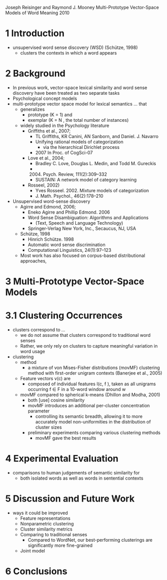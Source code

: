 Joseph Reisinger and Raymond J. Mooney
Multi-Prototype Vector-Space Models of Word Meaning
2010

# 1 Introduction

* unsupervised word sense discovery (WSD) (Schütze, 1998)
  * clusters the contexts in which a word appears

# 2 Background

* In previous work, vector-space lexical similarity and word sense discovery
  have been treated as two separate tasks
* Psychological concept models
* multi-prototype vector space model for lexical semantics ... that
  * generalizes
    * prototype (K = 1) and
    * exemplar (K = N , the total number of instances)
  * widely studied in the Psychology literature
    * Griffiths et al., 2007;
      * TL Griffiths, KR Canini, AN Sanborn, and Daniel.  J.  Navarro
      * Unifying rational models of categorization
        * via the hierarchical Dirichlet process
      * 2007 In Proc. of CogSci-07
    * Love et al., 2004;
      * Bradley C. Love, Douglas L. Medin, and Todd M.  Gureckis
      * 2004. Psych. Review, 111(2):309–332
      * SUSTAIN: A network model of category learning
    * Rosseel, 2002)
      * Yves Rosseel. 2002. Mixture models of categorization
      * J. Math. Psychol., 46(2):178–210
* Unsupervised word-sense discovery
  * Agirre and Edmond, 2006;
    * Eneko Agirre and Phillip Edmond. 2006
    * Word Sense Disambiguation: Algorithms and Applications
      * (Text, Speech and Language Technology)
    * Springer-Verlag New York, Inc., Secaucus, NJ, USA
  * Schütze, 1998
    * Hinrich Schütze. 1998
    * Automatic word sense discrimination
    * Computational Linguistics, 24(1):97–123
  * Most work has also focused on corpus-based distributional approaches,

# 3 Multi-Prototype Vector-Space Models

# 3.1 Clustering Occurrences

* clusters correspond to _..._
  * we do not assume that clusters correspond to traditional word senses
  * Rather, we only rely on clusters to capture meaningful 
    variation in word usage
* clustering
  * method
    * a mixture of von Mises-Fisher distributions (movMF) clustering method
      with first-order unigram contexts (Banerjee et al., 2005)
  * Feature vectors v(c) are
    * composed of individual features I(c, f ), taken as all unigrams occurring
      f ∈ F in a 10-word window around w
  * movMF compared to spherical k-means (Dhillon and Modha, 2001)
    * both [use] cosine similarity
    * movMF introduces an additional per-cluster concentration parameter
      * controlling its semantic breadth, allowing it to more accurately 
        model non-uniformities in the distribution of cluster sizes
    * preliminary experiments comparing various clustering methods
      * movMF gave the best results

# 4 Experimental Evaluation

* comparisons to human judgements of semantic similarity for
  * both isolated words as well as words in sentential contexts

# 5 Discussion and Future Work

* ways it could be improved
  * Feature representations
  * Nonparametric clustering
  * Cluster similarity metrics
  * Comparing to traditional senses
    * Compared to WordNet, 
      our best-performing clusterings are significantly more fine-grained
  * Joint model

# 6 Conclusions

